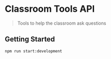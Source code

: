 # Classroom Tools API

> Tools to help the classroom ask questions


## Getting Started

```bash
npm run start:development
```
